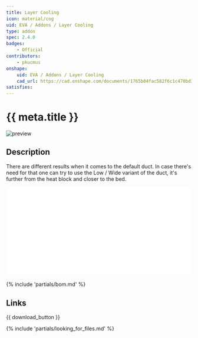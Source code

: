 ```yaml
---
title: Layer Cooling
icon: material/cog
uid: EVA / Addons / Layer Cooling
type: addon
spec: 2.4.0
badges:
    - Official
contributors: 
    - pkucmus
onshape: 
    uid: EVA / Addons / Layer Cooling
    cad_url: https://cad.onshape.com/documents/1765b04fac582f6c1c470bd3/w/1cc31596374d6ce51cd23fa9/e/52f0563de542ba3ab4bd6276
satisfies:
---
```


# {{ meta.title }}

![preview](assets/{{eva.uid|slugify}}.png)

## Description

There are different results when it comes to the default duct. In case there's need for that one can try to use the Low / Wide variant of the duct, it's further from the heat block and closer to the bed.

![](assets/variants.png)

{% include 'partials/bom.md' %}

## Links

{{ download_button }}

{% include 'partials/looking_for_files.md' %}
